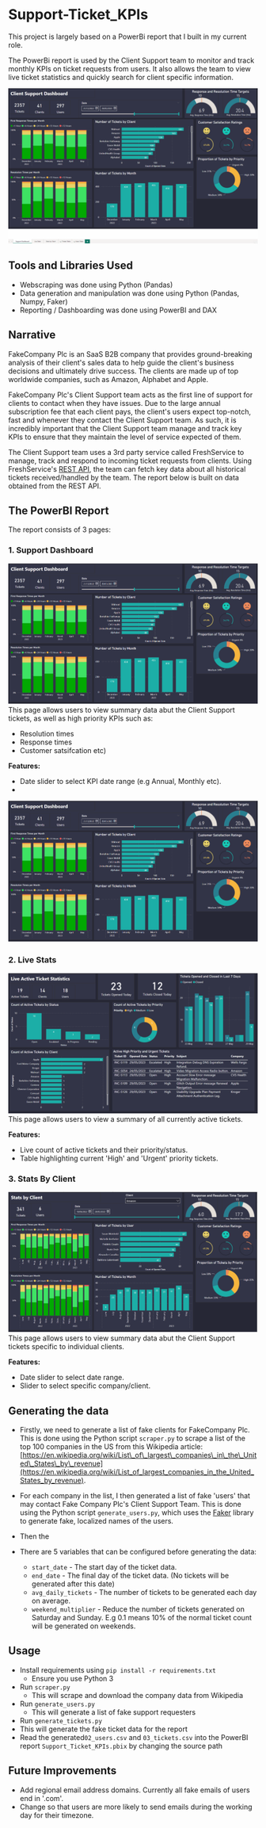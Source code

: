 # Support-Ticket_KPIs
This project is largely based on a PowerBi report that I built in my current role. 

The PowerBi report is used by the Client Support team to monitor and track monthly KPIs on ticket requests from users. It also allows the team to view live ticket statistics and quickly search for client specific information.

![demonstration](Demo/Demo.gif)


## Tools and Libraries Used 
- Webscraping was done using Python (Pandas)
- Data generation and manipulation was done using Python (Pandas, Numpy, Faker)
- Reporting / Dashboarding was done using PowerBI and DAX

## Narrative
FakeCompany Plc is an SaaS B2B company that provides ground-breaking analysis of their client's sales data to help guide the client's business decisions and ultimately drive success. The clients are made up of top worldwide companies, such as Amazon, Alphabet and Apple. 

FakeCompany Plc's Client Support team acts as the first line of support for clients to contact when they have issues. Due to the large annual subscription fee that each client pays, the client's users expect top-notch, fast and whenever they contact the Client Support team. As such, it is incredibly important that the Client Support team manage and track key KPIs to ensure that they maintain the level of service expected of them. 

The Client Support team uses a 3rd party service called FreshService to manage, track and respond to incoming ticket requests from clients. Using FreshService's [REST API](https://api.freshservice.com/), the team can fetch key data about all historical tickets received/handled by the team. The report below is built on data obtained from the REST API. 

## The PowerBI Report 
The report consists of 3 pages:

### 1. Support Dashboard

![support_dashboard](Demo/support_dashboard.png)
This page allows users to view summary data abut the Client Support tickets, as well as high priority KPIs such as:  
- Resolution times 
- Response times
- Customer satsifcation etc)

**Features:**
- Date slider to select KPI date range (e.g Annual, Monthly etc).
- 

![support_dashboard](Demo/support_dashboard.png)
### 2. Live Stats

![live_stats](Demo/live_stats.png)
This page allows users to view a summary of all currently active tickets.

**Features:**

- Live count of active tickets and their priority/status.
- Table highlighting current 'High' and 'Urgent' priority tickets.

### 3. Stats By Client

![stats_by_client](Demo/stats_by_client.png)
This page allows users to view summary data abut the Client Support tickets specific to individual clients. 

**Features:**
- Date slider to select date range.
- Slider to select specific company/client. 

## Generating the data

- Firstly, we need to generate a list of fake clients for FakeCompany Plc. This is done using the Python script ```scraper.py``` to scrape a list of the top 100 companies in the US from this Wikipedia article: [https://en.wikipedia.org/wiki/List\_of\_largest\_companies\_in\_the\_United\_States\_by\_revenue](https://en.wikipedia.org/wiki/List_of_largest_companies_in_the_United_States_by_revenue).

- For each company in the list, I then generated a list of fake 'users' that may contact Fake Company Plc's Client Support Team. This is done using the Python script ```generate_users.py```, which uses the [Faker](https://faker.readthedocs.io/en/master/) library to generate fake, localized names of the users.

- Then the 

- There are 5 variables that can be configured before generating the data:
  - ```start_date``` - The start day of the ticket data.
  - ```end_date``` - The final day of the ticket data. (No tickets will be generated after this date)
  - ```avg_daily_tickets``` - The number of tickets to be generated each day on average. 
  - ```weekend_multiplier``` - Reduce the number of tickets generated on Saturday and Sunday. E.g 0.1 means 10% of the normal ticket count will be generated on weekends. 

## Usage

- Install requirements using ```pip install -r requirements.txt```
  - Ensure you use Python 3
- Run ```scraper.py```
  - This will scrape and download the company data from Wikipedia
- Run ```generate_users.py```
  - This will generate a list of fake support requesters 
 - Run ```generate_tickets.py```
  - This will generate the fake ticket data for the report
- Read the generated```02_users.csv``` and ```03_tickets.csv``` into the PowerBI report ```Support_Ticket_KPIs.pbix``` by changing the source path

## Future Improvements

- Add regional email address domains. Currently all fake emails of users end in '.com'.
- Change so that users are more likely to send emails during the working day for their timezone. 

